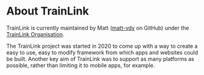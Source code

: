 # About TrainLink

TrainLink is currently maintained by Matt ([matt-vdv](https://github.com/matt-vdv) on GitHub) under the [TrainLink Organisation](https://github.com/trainlink-org).

The TrainLink project was started in 2020 to come up with a way to create a easy to use, easy to modify framework from which apps and websites could be built. Another key aim of TrainLink was to support as many platforms as possible, rather than limiting it to mobile apps, for example.
